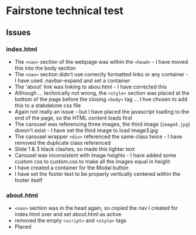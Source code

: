 
# Fairstone technical test

## Issues

### index.html
- The `<nav>` section of the webpage was within the `<head>` - I have moved this into the body section
- The `<nav>` section didn't use correctly formatted links or any container - I have used .navbar-expand and set a container
- The 'about' link was linking to abou.html - I have corrected this
- Although ... technically not wrong, the `<style>` section was placed at the bottom of the page before the closing `<body>` tag ... I hve chosen to add this to a stabdalone css file
- Again not really an issue - but I have placed the javascript loading to the end of the page, so the HTML content loads first
- The carousel was referencing three images, the third image (`image4.jpg`) doesn't exist - I have set the third image to load image3.jpg
- The carousel wrapper `<div>` referenced the same class twice - I have removed the duplicate class referenced
- Slide 1 & 3 black clashes, so made this lighter text
- Carousel was inconsistent with image heights - I have added some custom css to custom.css to make all the images equal in height
- I have created a container for the Modal button
- I have set the footer text to be properly vertically centered within the footer itself

### about.html
- `<nav>` section was in the head again, so copied the nav I created for index.html over and set about.html as active
- removed the empty `<script>` and `<style>` tags
- Placed <script> tags at the end of the <body>
- Created a container with top padding so the text isn't obscured by the navbar
- I have created `<p>` tags around each line break of text, to break up the sections - I could have used `<br>` - but this would only add a linebreak
- I have added the `<footer>` to the `about.html` page

### custom.css (originally inline style for `index.html`)
- '.carousel-caption' class had english spelling of 'colour' - I changed this to 'color' (which is correct for css)
- .title had `fontsize` - I have changed this to `font-size`
- I have commented out the modal section - it appears to be attempting to achieve what bootstrap already achieves off the bat
- To make the modal more like a lightbox, I have added a few custom classes to custom.css

### After thoughts
- I have setup the sections `<nav>` / `<main>` / `<footer>`
- I have moved 'msh.jpg' into the 'img' directory

## Recommendations for `about.html`
Firstly the use of `<nav>` before the `<body>` tag is incorrect, while the navbar is a page header, the `<head>` tag is mainly used for loading stylesheets, setting meta tags, setting the page title (as shown in the tab on the browser) and other scripts to load first on the page

The text section of the page had no container, or any kind of row spacing. Just using a `<div>` tag with a `<p>` tag will not pfovide any styling. What I have done is used bootstrap's in-built container, row and col system to format the text so it shows nicely on the page. Additionally using line breaks on your code editor will not work like on Word - you have to manually create the line spaces by either using a `<br>` tag which will add 1 line - using word as an example - is like reaching the end of you horizonatal space and going onto a new line - using `<p>` tags will ad 1 line of whitespace between each section. Always remember to close your `<p>` tags.

Additionally, within your `<p>` tags you can use `<a>` tags to create clickable links


## What would I recommend going forward?
Well given there's a ... mediocre ... chance that product listings may be made - not necesarrily in an eCommerce setting, and page categories may be required, I would recommend a CMS service like Wordpress. Wordpress has many out of the box templates and visual editors - such as Elementor, WP Bakery (free options) and also some premium themes come with their own built in editors - such as Divi. 

Wordpress makes it easy to create websites and design with a fully visual editor, manage media, manage pages, posts and categories with ease. as well as a 'drag and drop' menu builder.

Also with Wordpress there is an exhaustive list of plugins allowing for endless customisability.

I would recommend using one of the free themes provided on Wordpress (given this is a simple Bootstrap website) and using Elementor (a free visual editor plugin).


